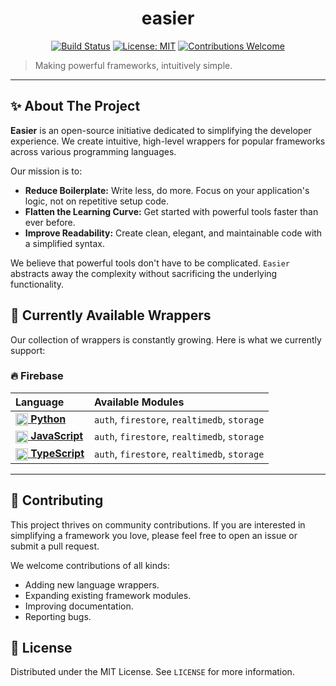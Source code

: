 <div align="center">
<h1>easier</h1>
</div>


<div align="center">

[![Build Status](https://img.shields.io/badge/build-passing-brightgreen?style=for-the-badge)](https://github.com/easier)
[![License: MIT](https://img.shields.io/badge/License-MIT-yellow.svg?style=for-the-badge)](https://opensource.org/licenses/MIT)
[![Contributions Welcome](https://img.shields.io/badge/contributions-welcome-orange.svg?style=for-the-badge)](https://github.com/easier)

</div>

> Making powerful frameworks, intuitively simple.

---

## ✨ About The Project

**Easier** is an open-source initiative dedicated to simplifying the developer experience. We create intuitive, high-level wrappers for popular frameworks across various programming languages.

Our mission is to:
*   **Reduce Boilerplate:** Write less, do more. Focus on your application's logic, not on repetitive setup code.
*   **Flatten the Learning Curve:** Get started with powerful tools faster than ever before.
*   **Improve Readability:** Create clean, elegant, and maintainable code with a simplified syntax.

We believe that powerful tools don't have to be complicated. `Easier` abstracts away the complexity without sacrificing the underlying functionality.

## 🚀 Currently Available Wrappers

Our collection of wrappers is constantly growing. Here is what we currently support:

### 🔥 Firebase

| Language | Available Modules |
| :--- | :--- |
| [<img src="https://cdn.jsdelivr.net/npm/@programming-languages-logos/python/python.svg" alt="Python" width="20" style="vertical-align:middle;"> **Python**](./firebase/python) | `auth`, `firestore`, `realtimedb`, `storage` |
| [<img src="https://cdn.jsdelivr.net/npm/programming-languages-logos/src/javascript/javascript.svg" alt="JavaScript" width="20" style="vertical-align:middle;"> **JavaScript**](./firebase/javascript) | `auth`, `firestore`, `realtimedb`, `storage` |
| [<img src="https://upload.wikimedia.org/wikipedia/commons/thumb/4/4c/Typescript_logo_2020.svg/2048px-Typescript_logo_2020.svg.png" alt="TypeScript" width="20" style="vertical-align:middle;"> **TypeScript**](./firebase/typescript) | `auth`, `firestore`, `realtimedb`, `storage` |

---

## 🤝 Contributing

This project thrives on community contributions. If you are interested in simplifying a framework you love, please feel free to open an issue or submit a pull request.

We welcome contributions of all kinds:
*   Adding new language wrappers.
*   Expanding existing framework modules.
*   Improving documentation.
*   Reporting bugs.

## 📝 License

Distributed under the MIT License. See `LICENSE` for more information.
